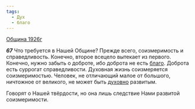 ```yaml
---
tags:
  - Дух
  - благо
---
```


[Община 1926г](/agni/1926)

___67___
Что требуется в Нашей Общине? Прежде всего, соизмеримость и справедливость. Конечно, второе всецело вытекает из первого. Конечно, нужно забыть о доброте, ибо доброта не есть [благо](/tag/#благо). Доброта есть суррогат справедливости. Духовная жизнь соизмеряется соизмеримостью. Человек, не отличающий малое от большого, ничтожное от великого, не может быть [духовно](/tag/#Дух) развитым.   

Говорят о Нашей твёрдости, но она лишь следствие Нами развитой соизмеримости.   

